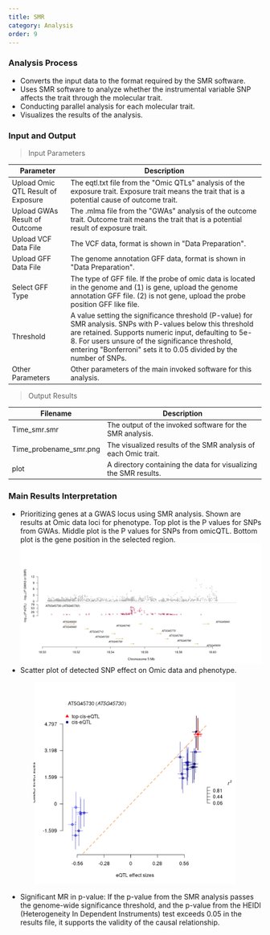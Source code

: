 ```yaml
---
title: SMR
category: Analysis
order: 9
---
```


### Analysis Process

- Converts the input data to the format required by the SMR software.
- Uses SMR software to analyze whether the instrumental variable SNP affects the trait through the molecular trait.
- Conducting parallel analysis for each molecular trait. 
- Visualizes the results of the analysis.

### Input and Output

> Input Parameters

|Parameter|Description|
|--|--|
|Upload Omic QTL Result of Exposure| The eqtl.txt file from the "Omic QTLs" analysis of the exposure trait. Exposure trait means the trait that is a potential cause of outcome trait.|
|Upload GWAs Result of Outcome| The .mlma file from the "GWAs" analysis of the outcome trait. Outcome trait means the trait that is a potential result of exposure trait.|
|Upload VCF Data File| The VCF data, format is shown in "Data Preparation".|
|Upload GFF Data File| The genome annotation GFF data, format is shown in "Data Preparation".|
|Select GFF Type| The type of GFF file. If the probe of omic data is located in the genome and (1) is gene, upload the genome annotation GFF file. (2) is not gene, upload the probe position GFF like file.|
|Threshold| A value setting the significance threshold (P-value) for SMR analysis. SNPs with P-values below this threshold are retained. Supports numeric input, defaulting to 5e-8. For users unsure of the significance threshold, entering "Bonferroni" sets it to 0.05 divided by the number of SNPs.|
|Other Parameters|Other parameters of the main invoked software for this analysis.|

> Output Results

|Filename|Description|
|--|--|
|Time_smr.smr|The output of the invoked software for the SMR analysis.|
|Time_probename_smr.png|The visualized results of the SMR analysis of each Omic trait.|
|plot|A directory containing the data for visualizing the SMR results.|

### Main Results Interpretation

-  Prioritizing genes at a GWAS locus using SMR analysis. Shown are results at Omic data loci for phenotype. Top plot is the P values for SNPs from GWAs. Middle plot is the P values for SNPs from omicQTL. Bottom plot is the gene position in the selected region.
![Alt text](figures/Fig5A.png)
- Scatter plot of detected SNP effect on Omic data and phenotype.

<div align=center><img src="../../figures/Fig5B.png" width="80%" /></div>

- Significant MR in p-value: If the p-value from the SMR analysis passes the genome-wide significance threshold, and the p-value from the HEIDI (Heterogeneity In Dependent Instruments) test exceeds 0.05 in the results file, it supports the validity of the causal relationship.